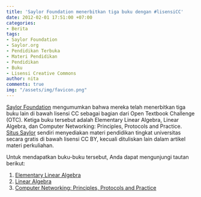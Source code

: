 ```yaml
---
title: 'Saylor Foundation menerbitkan tiga buku dengan #lisensiCC'
date: 2012-02-01 17:51:00 +07:00
categories:
- Berita
tags:
- Saylor Foundation
- Saylor.org
- Pendidikan Terbuka
- Materi Pendidikan
- Pendidikan
- Buku
- Lisensi Creative Commons
author: nita
comments: true
img: "/assets/img/favicon.png"
---
```


[Saylor Foundation](http://www.saylor.org/) mengumumkan bahwa mereka telah menerbitkan tiga buku lain di bawah lisensi CC sebagai bagian dari Open Textbook Challenge (OTC). Ketiga buku tersebut adalah Elementary Linear Algebra, Linear Algebra, dan Computer Networking: Principles, Protocols and Practice. [Situs Saylor](http://creativecommons.or.id/2011/11/saylor-org-materi-pendidikan-gratis/) sendiri menyediakan materi pendidikan tingkat universitas secara gratis di bawah lisensi CC BY, kecuali dituliskan lain dalam artikel materi perkuliahan.

Untuk mendapatkan buku-buku tersebut, Anda dapat mengunjungi tautan berikut:

1. [Elementary Linear Algebra](http:/www.saylor.org/site/wp-content/uploads/2012/01/Elementary-Linear-Algebra-1-30-11-Kuttler-OTC.pdf)
2. [Linear Algebra](http://www.saylor.org/site/wp-content/uploads/2012/01/Linear-Algebra-Kuttler-1-30-11-OTC.pdf)
3. [Computer Networking: Principles, Protocols and Practice](http://www.saylor.org/site/wp-content/uploads/2012/01/Computer-Networking-Principles-Bonaventure-1-30-31-OTC.pdf)
